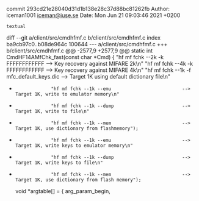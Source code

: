 commit 293cd21e28040d31d1b138e28c37d88bc81262fb
Author: iceman1001 <iceman@iuse.se>
Date:   Mon Jun 21 09:03:46 2021 +0200

    textual

diff --git a/client/src/cmdhfmf.c b/client/src/cmdhfmf.c
index ba9cb97c0..b08de964c 100644
--- a/client/src/cmdhfmf.c
+++ b/client/src/cmdhfmf.c
@@ -2577,9 +2577,9 @@ static int CmdHF14AMfChk_fast(const char *Cmd) {
                   "hf mf fchk --2k -k FFFFFFFFFFFF                --> Key recovery against MIFARE 2k\n"
                   "hf mf fchk --4k -k FFFFFFFFFFFF                --> Key recovery against MIFARE 4k\n"
                   "hf mf fchk --1k -f mfc_default_keys.dic        --> Target 1K using default dictionary file\n"
-                  "hf mf fchk --1k --emu                          --> Target 1K, write to emulator memory\n"
-                  "hf mf fchk --1k --dump                         --> Target 1K, write to file\n"
-                  "hf mf fchk --1k --mem                          --> Target 1K, use dictionary from flashmemory");
+                  "hf mf fchk --1k --emu                          --> Target 1K, write keys to emulator memory\n"
+                  "hf mf fchk --1k --dump                         --> Target 1K, write keys to file\n"
+                  "hf mf fchk --1k --mem                          --> Target 1K, use dictionary from flash memory");
 
     void *argtable[] = {
         arg_param_begin,
